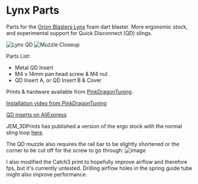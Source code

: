 # Lynx Parts
Parts for the [Orion Blasters Lynx](https://orionblasters.com/lynx/) foam dart blaster. More ergonomic stock, and experimental support for Quick Disconnect (QD) slings.

![Lynx QD](https://user-images.githubusercontent.com/7078138/119494763-5ee8e080-bcfd-11eb-8e02-7524733fba52.PNG)
![Muzzle Closeup](https://user-images.githubusercontent.com/7078138/119494774-60b2a400-bcfd-11eb-8f29-634c7995671d.PNG)

Parts List:
* Metal QD Insert
* M4 x 14mm pan head screw & M4 nut
* QD Insert A, or QD Insert B & Cover

Prints & hardware available from [PinkDragonTuning](https://www.etsy.com/shop/PinkDragonTuning).

[Installation video from PinkDragonTuning](https://www.youtube.com/watch?v=zd2mulpd9Ak)

[QD inserts on AliExpress](https://www.aliexpress.com/item/4000369977981.html)

JEM_3DPrints has published a version of the ergo stock with the normal sling loop [here](https://www.thingiverse.com/thing:4759423).

The QD muzzle also requires the rail bar to be slightly shortened or the corner to be cut off for the screw to go through:
![image](https://user-images.githubusercontent.com/7078138/119494573-29dc8e00-bcfd-11eb-9a0f-45c7f99bdcda.png)

I also modified the Catch3 print to hopefully improve airflow and therefore fps, but it's currently untested. Drilling airflow holes in the spring guide tube might also improve performance.
